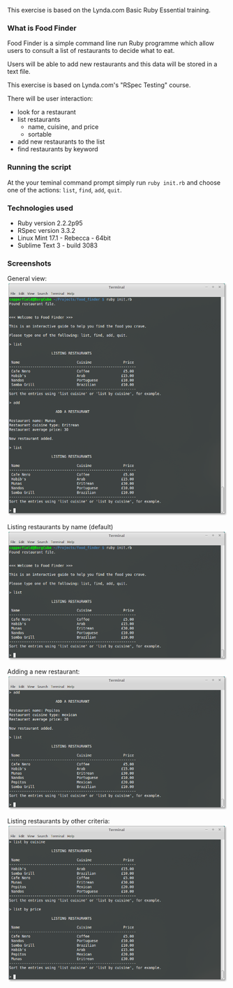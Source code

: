 This exercise is based on the Lynda.com Basic Ruby Essential training.

### What is Food Finder

Food Finder is a simple command line run Ruby programme which allow users to consult a list of restaurants to decide what to eat. 

Users will be able to add new restaurants and this data will be stored in a text file.

This exercise is based on Lynda.com's "RSpec Testing" course.

There will be user interaction: 
  * look for a restaurant
  * list restaurants
    * name, cuisine, and price
    * sortable
  * add new restaurants to the list
  * find restaurants by keyword
  
### Running the script

At the your teminal command prompt simply run `ruby init.rb` and choose one of the actions: `list`, `find`, `add`, `quit`.

### Technologies used

  * Ruby version 2.2.2p95
  * RSpec version 3.3.2
  * Linux Mint 17.1 - Rebecca - 64bit
  * Sublime Text 3 - build 3083

### Screenshots

General view:
![image](https://raw.githubusercontent.com/charlesdebarros/Food-Finder/master/lib/support/food_finder_1.png)

Listing restaurants by name (default)
![image](https://raw.githubusercontent.com/charlesdebarros/Food-Finder/master/lib/support/food_finder_list.png)

Adding a new restaurant:
![image](https://raw.githubusercontent.com/charlesdebarros/Food-Finder/master/lib/support/food_finder_add.png)

Listing restaurants by other criteria:
![image](https://raw.githubusercontent.com/charlesdebarros/Food-Finder/master/lib/support/food_finder_list_by.png)
